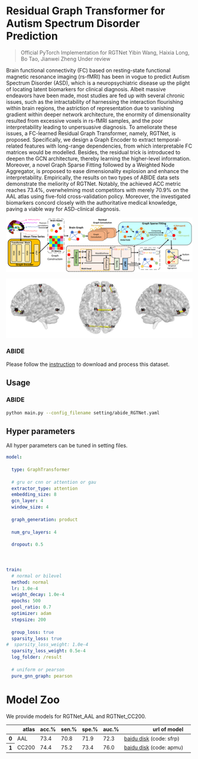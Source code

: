 # Residual Graph Transformer for Autism Spectrum Disorder Prediction
> Official PyTorch Implementation for RGTNet
> Yibin Wang, Haixia Long, Bo Tao, Jianwei Zheng
> Under review

Brain functional connectivity (FC) based on resting-state functional magnetic resonance imaging (rs-fMRI) has been in vogue to predict Autism Spectrum Disorder (ASD), which is a neuropsychiatric disease up the plight of locating latent biomarkers for clinical diagnosis. Albeit massive endeavors have been made, most studies are fed up with several chronic issues, such as the intractability of harnessing the interaction flourishing within brain regions, the astriction of representation due to vanishing gradient within deeper network architecture, the enormity of dimensionality resulted from excessive voxels in rs-fMRI samples, and the poor interpretability leading to unpersuasive diagnosis. To ameliorate these issues, a FC-learned Residual Graph Transformer, namely, RGTNet, is proposed. Specifically, we design a Graph Encoder to extract temporal-related features with long-range dependencies, from which interpretable FC matrices would be modelled. Besides, the residual trick is introduced to deepen the GCN architecture, thereby learning the higher-level information. Moreover, a novel Graph Sparse Fitting followed by a Weighted Node Aggregator, is proposed to ease dimensionality explosion and enhance the interpretability. Empirically, the results on two types of ABIDE data sets demonstrate the meliority of RGTNet. Notably, the achieved ACC metric reaches 73.4\%, overwhelming most competitors with merely 70.9\% on the AAL atlas using five-fold cross-validation policy. Moreover, the investigated biomarkers concord closely with the authoritative medical knowledge, paving a viable way for ASD-clinical diagnosis.

![RGTNet](./RGTNet.png)

![Biomarkers](./Biomarkers.png)

### ABIDE

Please follow the [instruction](util/abide/readme.md) to download and process this dataset.

## Usage

### ABIDE 

```bash
python main.py --config_filename setting/abide_RGTNet.yaml
```

## Hyper parameters

All hyper parameters can be tuned in setting files.

```yaml
model:
  
  type: GraphTransformer

  # gru or cnn or attention or gau
  extractor_type: attention
  embedding_size: 8
  gcn_layer: 4
  window_size: 4

  graph_generation: product

  num_gru_layers: 4

  dropout: 0.5



train:
  # normal or bilevel 
  method: normal
  lr: 1.0e-4
  weight_decay: 1.0e-4
  epochs: 500
  pool_ratio: 0.7
  optimizer: adam
  stepsize: 200

  group_loss: true
  sparsity_loss: true
#  sparsity_loss_weight: 1.0e-4
  sparsity_loss_weight: 0.5e-4
  log_folder: /result
  
  # uniform or pearson
  pure_gnn_graph: pearson
```

# Model Zoo
We provide models for RGTNet_AAL and RGTNet_CC200.

<table>
  <thead>
    <tr style="text-align: right;">
      <th></th>
      <th>atlas</th>
      <th>acc.%</th>
      <th>sen.%</th>
      <th>spe.%</th>
      <th>auc.%</th>
      <th>url of model</th>
      <th></th>
    </tr>
  </thead>
  <tbody>
    <tr>
      <th>0</th>
      <td>AAL</td>
      <td>73.4</td>
      <td>70.8</td>
      <td>71.9</td>
      <td>72.3</td>
      <td><a href="https://pan.baidu.com/s/1k2xtr9OCdEiSFWrYJVXcww">baidu disk</a>&nbsp;(code: sfrp)</td>
      <td></td>
    </tr>
    <tr>
      <th>1</th>
      <td>CC200</td>
      <td>74.4</td>
      <td>75.2</td>
      <td>73.4</td>
      <td>76.0</td>
      <td><a href="https://pan.baidu.com/s/1QdI4EBKdg1IGS_XTMD9z4Q">baidu disk</a>&nbsp;(code: apmu)</td>
      <td></td>
    </tr>

  </tbody>
</table>


